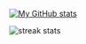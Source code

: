 [![My GitHub stats](https://github-readme-stats.vercel.app/api?username=ProgramminCat&theme=dracula&include_all_commits=true)](https://github.com/anuraghazra/github-readme-stats)

![streak stats](https://streak-stats.demolab.com?user=ProgramminCat&theme=dracula)
